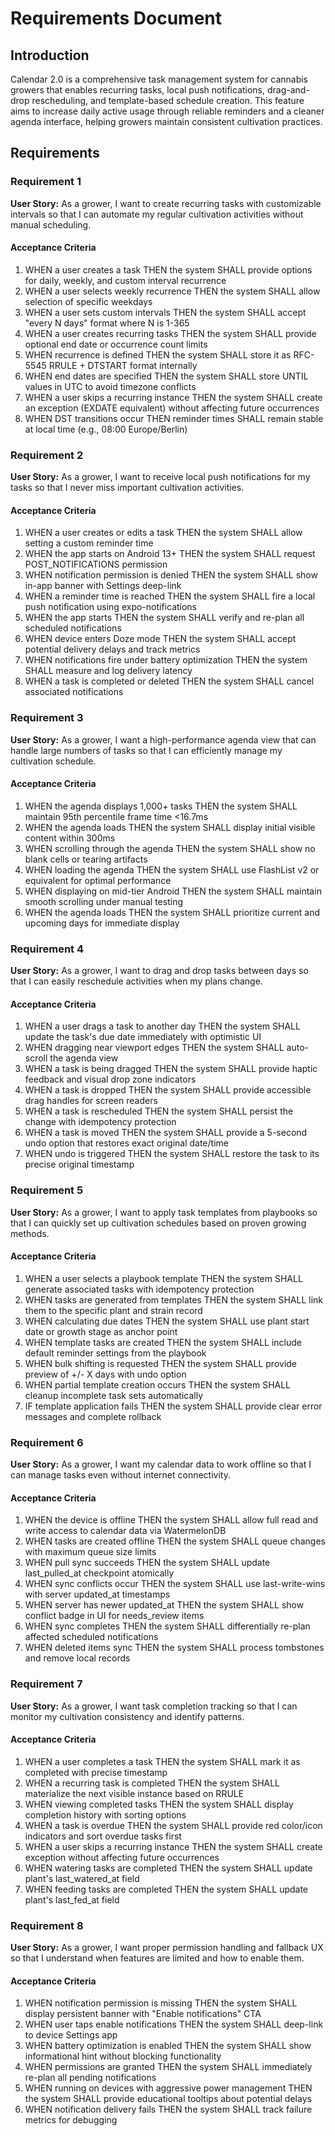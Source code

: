 # Requirements Document

## Introduction

Calendar 2.0 is a comprehensive task management system for cannabis growers that enables recurring tasks, local push notifications, drag-and-drop rescheduling, and template-based schedule creation. This feature aims to increase daily active usage through reliable reminders and a cleaner agenda interface, helping growers maintain consistent cultivation practices.

## Requirements

### Requirement 1

**User Story:** As a grower, I want to create recurring tasks with customizable intervals so that I can automate my regular cultivation activities without manual scheduling.

#### Acceptance Criteria

1. WHEN a user creates a task THEN the system SHALL provide options for daily, weekly, and custom interval recurrence
2. WHEN a user selects weekly recurrence THEN the system SHALL allow selection of specific weekdays
3. WHEN a user sets custom intervals THEN the system SHALL accept "every N days" format where N is 1-365
4. WHEN a user creates recurring tasks THEN the system SHALL provide optional end date or occurrence count limits
5. WHEN recurrence is defined THEN the system SHALL store it as RFC-5545 RRULE + DTSTART format internally
6. WHEN end dates are specified THEN the system SHALL store UNTIL values in UTC to avoid timezone conflicts
7. WHEN a user skips a recurring instance THEN the system SHALL create an exception (EXDATE equivalent) without affecting future occurrences
8. WHEN DST transitions occur THEN reminder times SHALL remain stable at local time (e.g., 08:00 Europe/Berlin)

### Requirement 2

**User Story:** As a grower, I want to receive local push notifications for my tasks so that I never miss important cultivation activities.

#### Acceptance Criteria

1. WHEN a user creates or edits a task THEN the system SHALL allow setting a custom reminder time
2. WHEN the app starts on Android 13+ THEN the system SHALL request POST_NOTIFICATIONS permission
3. WHEN notification permission is denied THEN the system SHALL show in-app banner with Settings deep-link
4. WHEN a reminder time is reached THEN the system SHALL fire a local push notification using expo-notifications
5. WHEN the app starts THEN the system SHALL verify and re-plan all scheduled notifications
6. WHEN device enters Doze mode THEN the system SHALL accept potential delivery delays and track metrics
7. WHEN notifications fire under battery optimization THEN the system SHALL measure and log delivery latency
8. WHEN a task is completed or deleted THEN the system SHALL cancel associated notifications

### Requirement 3

**User Story:** As a grower, I want a high-performance agenda view that can handle large numbers of tasks so that I can efficiently manage my cultivation schedule.

#### Acceptance Criteria

1. WHEN the agenda displays 1,000+ tasks THEN the system SHALL maintain 95th percentile frame time <16.7ms
2. WHEN the agenda loads THEN the system SHALL display initial visible content within 300ms
3. WHEN scrolling through the agenda THEN the system SHALL show no blank cells or tearing artifacts
4. WHEN loading the agenda THEN the system SHALL use FlashList v2 or equivalent for optimal performance
5. WHEN displaying on mid-tier Android THEN the system SHALL maintain smooth scrolling under manual testing
6. WHEN the agenda loads THEN the system SHALL prioritize current and upcoming days for immediate display

### Requirement 4

**User Story:** As a grower, I want to drag and drop tasks between days so that I can easily reschedule activities when my plans change.

#### Acceptance Criteria

1. WHEN a user drags a task to another day THEN the system SHALL update the task's due date immediately with optimistic UI
2. WHEN dragging near viewport edges THEN the system SHALL auto-scroll the agenda view
3. WHEN a task is being dragged THEN the system SHALL provide haptic feedback and visual drop zone indicators
4. WHEN a task is dropped THEN the system SHALL provide accessible drag handles for screen readers
5. WHEN a task is rescheduled THEN the system SHALL persist the change with idempotency protection
6. WHEN a task is moved THEN the system SHALL provide a 5-second undo option that restores exact original date/time
7. WHEN undo is triggered THEN the system SHALL restore the task to its precise original timestamp

### Requirement 5

**User Story:** As a grower, I want to apply task templates from playbooks so that I can quickly set up cultivation schedules based on proven growing methods.

#### Acceptance Criteria

1. WHEN a user selects a playbook template THEN the system SHALL generate associated tasks with idempotency protection
2. WHEN tasks are generated from templates THEN the system SHALL link them to the specific plant and strain record
3. WHEN calculating due dates THEN the system SHALL use plant start date or growth stage as anchor point
4. WHEN template tasks are created THEN the system SHALL include default reminder settings from the playbook
5. WHEN bulk shifting is requested THEN the system SHALL provide preview of +/- X days with undo option
6. WHEN partial template creation occurs THEN the system SHALL cleanup incomplete task sets automatically
7. IF template application fails THEN the system SHALL provide clear error messages and complete rollback

### Requirement 6

**User Story:** As a grower, I want my calendar data to work offline so that I can manage tasks even without internet connectivity.

#### Acceptance Criteria

1. WHEN the device is offline THEN the system SHALL allow full read and write access to calendar data via WatermelonDB
2. WHEN tasks are created offline THEN the system SHALL queue changes with maximum queue size limits
3. WHEN pull sync succeeds THEN the system SHALL update last_pulled_at checkpoint atomically
4. WHEN sync conflicts occur THEN the system SHALL use last-write-wins with server updated_at timestamps
5. WHEN server has newer updated_at THEN the system SHALL show conflict badge in UI for needs_review items
6. WHEN sync completes THEN the system SHALL differentially re-plan affected scheduled notifications
7. WHEN deleted items sync THEN the system SHALL process tombstones and remove local records

### Requirement 7

**User Story:** As a grower, I want task completion tracking so that I can monitor my cultivation consistency and identify patterns.

#### Acceptance Criteria

1. WHEN a user completes a task THEN the system SHALL mark it as completed with precise timestamp
2. WHEN a recurring task is completed THEN the system SHALL materialize the next visible instance based on RRULE
3. WHEN viewing completed tasks THEN the system SHALL display completion history with sorting options
4. WHEN a task is overdue THEN the system SHALL provide red color/icon indicators and sort overdue tasks first
5. WHEN a user skips a recurring instance THEN the system SHALL create exception without affecting future occurrences
6. WHEN watering tasks are completed THEN the system SHALL update plant's last_watered_at field
7. WHEN feeding tasks are completed THEN the system SHALL update plant's last_fed_at field

### Requirement 8

**User Story:** As a grower, I want proper permission handling and fallback UX so that I understand when features are limited and how to enable them.

#### Acceptance Criteria

1. WHEN notification permission is missing THEN the system SHALL display persistent banner with "Enable notifications" CTA
2. WHEN user taps enable notifications THEN the system SHALL deep-link to device Settings app
3. WHEN battery optimization is enabled THEN the system SHALL show informational hint without blocking functionality
4. WHEN permissions are granted THEN the system SHALL immediately re-plan all pending notifications
5. WHEN running on devices with aggressive power management THEN the system SHALL provide educational tooltips about potential delays
6. WHEN notification delivery fails THEN the system SHALL track failure metrics for debugging
